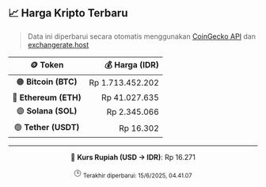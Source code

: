 

<!-- HARGA_KRIPTO -->
## 📈 Harga Kripto Terbaru

> Data ini diperbarui secara otomatis menggunakan [CoinGecko API](https://www.coingecko.com/) dan [exchangerate.host](https://exchangerate.host/)

<div align="center">

| 🪙 Token | 💰 Harga (IDR) |
|:------:|---------------:|
| 🟠 **Bitcoin (BTC)**   | Rp 1.713.452.202 |
| 🔵 **Ethereum (ETH)**  | Rp 41.027.635 |
| 🟣 **Solana (SOL)**    | Rp 2.345.066 |
| 🟢 **Tether (USDT)**   | Rp 16.302 |

---

💱 **Kurs Rupiah (USD → IDR)**: Rp 16.271

🕒 <sub>Terakhir diperbarui: 15/6/2025, 04.41.07</sub>

</div>
<!-- /HARGA_KRIPTO -->